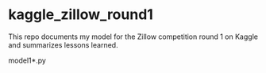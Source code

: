# kaggle_zillow_round1

This repo documents my model for the Zillow competition round 1 on Kaggle and summarizes lessons learned.

model1*.py 

